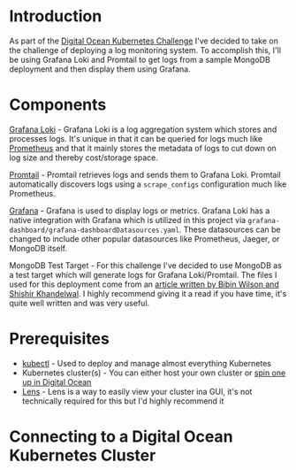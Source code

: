 # Introduction
As part of the [Digital Ocean Kubernetes Challenge](https://www.digitalocean.com/community/pages/kubernetes-challenge) I've decided to take on the challenge of deploying a log monitoring system. To accomplish this, I'll be using Grafana Loki and Promtail to get logs from a sample MongoDB deployment and then display them using Grafana.

# Components
[Grafana Loki](https://grafana.com/oss/loki/) - Grafana Loki is a log aggregation system which stores and processes logs. It's unique in that it can be queried for logs much like [Prometheus](https://prometheus.io/) and that it mainly stores the metadata of logs to cut down on log size and thereby cost/storage space.

[Promtail](https://grafana.com/docs/loki/latest/clients/promtail/) - Promtail retrieves logs and sends them to Grafana Loki. Promtail automatically discovers logs using a ```scrape_configs``` configuration much like Prometheus. 

[Grafana](https://grafana.com/docs/) - Grafana is used to display logs or metrics. Grafana Loki has a native integration with Grafana which is utilized in this project via ```grafana-dashboard/grafana-dashboardDatasources.yaml```. These datasources can be changed to include other popular datasources like Prometheus, Jaeger, or MongoDB itself. 

MongoDB Test Target - For this challenge I've decided to use MongoDB as a test target which will generate logs for Grafana Loki/Promtail. The files I used for this deployment come from an [article written by Bibin Wilson and Shishir Khandelwal](https://devopscube.com/deploy-mongodb-kubernetes/). I highly recommend giving it a read if you have time, it's quite well written and was very useful. 

# Prerequisites
- [kubectl](https://kubernetes.io/docs/tasks/tools/) - Used to deploy and manage almost everything Kubernetes
- Kubernetes cluster(s) - You can either host your own cluster or [spin one up in Digital Ocean](https://www.digitalocean.com/products/kubernetes/)
- [Lens](https://k8slens.dev/) - Lens is a way to easily view your cluster ina GUI, it's not technically required for this but I'd highly recommend it

# Connecting to a Digital Ocean Kubernetes Cluster

